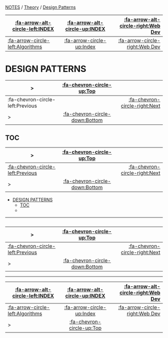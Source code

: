 <nav id="top">

[NOTES](../Index.md) / [Theory](Index.md) / [Design Patterns](DesignPatterns.md)

| [:fa-arrow-alt-circle-left:INDEX](../Index.md)    | [:fa-arrow-alt-circle-up:INDEX](../Index.md) | [:fa-arrow-alt-circle-right:Web Dev](../WebDev/Index.md) |
| ------------------------------------------------- | :------------------------------------------: | -------------------------------------------------------: |
| [:fa-arrow-circle-left:Algorithms](Algorithms.md) | [:fa-arrow-circle-up:Index](Index.md)        | [:fa-arrow-circle-right:Web Dev](../WebDev/Index.md)     |

</nav>

# DESIGN PATTERNS

<nav>

| >                                | [:fa-chevron-circle-up:Top](#top)         |                                       |
| -------------------------------- | :---------------------------------------: | ------------------------------------: |
| :fa-chevron-circle-left:Previous |                                           | [:fa-chevron-circle-right:Next](#toc) |
| >                                | [:fa-chevron-circle-down:Bottom](#bottom) |                                       |

</nav>



## TOC

<nav>

| >                                                    | [:fa-chevron-circle-up:Top](#top)         |                                    |
| ---------------------------------------------------- | :---------------------------------------: | ---------------------------------: |
| [:fa-chevron-circle-left:Previous](#design-patterns) |                                           | [:fa-chevron-circle-right:Next](#) |
| >                                                    | [:fa-chevron-circle-down:Bottom](#bottom) |                                    |

</nav>

- [DESIGN PATTERNS](#design-patterns)
	- [TOC](#toc)
	- [](#)

---

## 

<nav>

| >                                        | [:fa-chevron-circle-up:Top](#top)         |                                    |
| ---------------------------------------- | :---------------------------------------: | ---------------------------------: |
| [:fa-chevron-circle-left:Previous](#toc) |                                           | [:fa-chevron-circle-right:Next](#) |
| >                                        | [:fa-chevron-circle-down:Bottom](#bottom) |                                    |

</nav>



---

<nav id="bottom">

| [:fa-arrow-alt-circle-left:INDEX](../Index.md)    | [:fa-arrow-alt-circle-up:INDEX](../Index.md) | [:fa-arrow-alt-circle-right:Web Dev](../WebDev/Index.md) |
| ------------------------------------------------- | :------------------------------------------: | -------------------------------------------------------: |
| [:fa-arrow-circle-left:Algorithms](Algorithms.md) | [:fa-arrow-circle-up:Index](Index.md)        | [:fa-arrow-circle-right:Web Dev](../WebDev/Index.md)     |
| >                                                 | [:fa-chevron-circle-up:Top](#top)            |                                                          |

</nav>